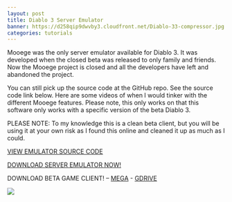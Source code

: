 ```yaml
---
layout: post
title: Diablo 3 Server Emulator
banner: https://d258qip9dwvby3.cloudfront.net/Diablo-33-compressor.jpg
categories: tutorials
---
```


Mooege was the only server emulator available for Diablo 3. It was developed when the closed beta was released to only family and friends. Now the Mooege project is closed and all the developers have left and abandoned the project.

You can still pick up the source code at the GitHub repo. See the source code link below. Here are some videos of when I would tinker with the different Mooege features. Please note, this only works on that this software only works with a specific version of the beta Diablo 3.

PLEASE NOTE: To my knowledge this is a clean beta client, but you will be using it at your own risk as I found this online and cleaned it up as much as I could.

[VIEW EMULATOR SOURCE CODE](https://github.com/DarkLotus/mooege)

[DOWNLOAD SERVER EMULATOR NOW!](https://drive.google.com/open?id=0B4YtK9YXaHvQWmdxTnB0YlNOd2c)

DOWNLOAD BETA GAME CLIENT! – [MEGA](https://mega.nz/#!Mc9TVApK!5RKmgCvbhNzlLdmCQYEiKjvrevyslX470LQ7sLDpK0c) - [GDRIVE](https://drive.google.com/open?id=0B4YtK9YXaHvQc1l0OUxfYnpvNU0)

<div class='video'>
<a href='https://www.youtube.com/watch?v=ppdLSg1sAc0' title='Click here to watch the video!' target='_BLANK'><i class="svg-icon youtube"></i><div class="play"></div><img src="https://img.youtube.com/vi/ppdLSg1sAc0/0.jpg" /></a>
</div>
